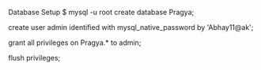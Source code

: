 Database Setup
$ mysql -u root
create database Pragya;

create user admin identified with mysql_native_password by 'Abhay11@ak';

grant all privileges on Pragya.*  to admin;

flush privileges;